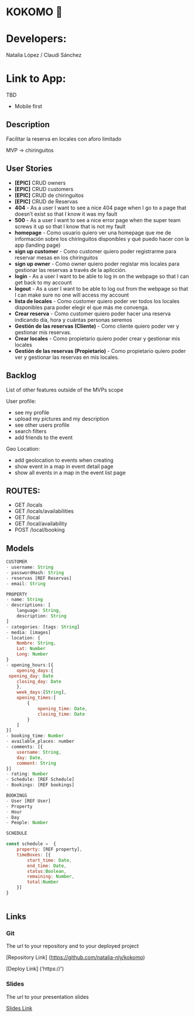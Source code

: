 # KOKOMO 🌴

# **Developers:**

Natalia López / Claudi Sánchez

# **Link to App:**

TBD

- Mobile first

## **Description**

Facilitar la reserva en locales con aforo limitado

MVP → chiringuitos

## **User Stories**

- **[EPIC]** CRUD owners
- **[EPIC]** CRUD customers
- **[EPIC]** CRUD de chiringuitos
- **[EPIC]** CRUD de Reservas
- **404** - As a user I want to see a nice 404 page when I go to a page that doesn’t exist so that I know it was my fault
- **500** - As a user I want to see a nice error page when the super team screws it up so that I know that is not my fault
- **homepage** - Como usuario quiero ver una homepage que me de información sobre los chiringuitos disponibles y qué puedo hacer con la app (landing page)
- **sign up customer** - Como customer quiero poder registrarme para reservar mesas en los chiringuitos
- **sign up owner** - Como owner quiero poder registar mis locales para gestionar las reservas a través de la aplicción.
- **login** - As a user I want to be able to log in on the webpage so that I can get back to my account
- **logout** - As a user I want to be able to log out from the webpage so that I can make sure no one will access my account
- **lista de locales** - Como customer quiero poder ver todos los locales disponibles para poder elegir el que más me convenga.
- **Crear reserva** - Como customer quiero poder hacer una reserva indicando día, hora y cuántas personas seremos
- **Gestión de las reservas (Cliente)** - Como cliente quiero poder ver y gestionar mis reservas.
- **Crear locales** - Como propietario quiero poder crear y gestionar mis locales
- **Gestión de las reservas (Propietario)** - Como propietario quiero poder ver y gestionar las reservas en mis locales.

## **Backlog**

List of other features outside of the MVPs scope

User profile:

- see my profile
- upload my pictures and my description
- see other users profile
- search filters
- add friends to the event

Geo Location:

- add geolocation to events when creating
- show event in a map in event detail page
- show all events in a map in the event list page

## **ROUTES:**

- GET /locals
- GET /locals/availabilities
- GET /local
- GET /local/availability
- POST /local/booking

## **Models**

```jsx
CUSTOMER
- username: String
- passwordHash: String
- reservas [REF Reservas]
- email: String

```

```jsx
PROPERTY
- name: String
- descriptions: [
    language: String,
    description: String
]
- categories: [tags: String]
- media: [images]
- location: {
    Nombre: String,
    Lat: Number
    Long: Number
}
- opening_hours:[{
    opening_days:{
 opening_day: Date
    closing_day: Date
    },
    week_days:[String],
    opening_times:[
        {
            opening_time: Date,
            closing_time: Date
        }
    ]
}]
- booking_time: Number
- available_places: number
- comments: [{
    username: String,
    day: Date,
    comment: String
}]
- rating: Number
- Schedule: [REF Schedule]
- Bookings: [REF bookings]
```

```jsx
BOOKINGS
- User [REF User]
- Property 
- Hour
- Day
- People: Number

```

```jsx
SCHEDULE

const schedule =  {
	property: [REF property],
	timeBoxes: [{
		start_time: Date,
		end_time: Date,
		status:Boolean,
		remaining: Number, 
		total:Number
	}]
}
 
```



## Links

### Git

The url to your repository and to your deployed project

[Repository Link] (https://github.com/natalia-nly/kokomo)

[Deploy Link] ('https://')

### Slides

The url to your presentation slides

[Slides Link](http://slides.com)